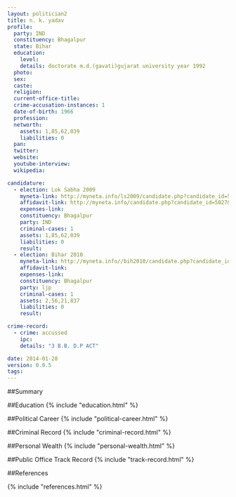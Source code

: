 ```yaml
---
layout: politician2
title: n. k. yadav
profile: 
  party: IND
  constituency: Bhagalpur
  state: Bihar
  education: 
    level: 
    details: doctorate m.d.(gavati)gujarat university year 1992
  photo: 
  sex: 
  caste: 
  religion: 
  current-office-title: 
  crime-accusation-instances: 1
  date-of-birth: 1966
  profession: 
  networth: 
    assets: 1,85,62,039
    liabilities: 0
  pan: 
  twitter: 
  website: 
  youtube-interview: 
  wikipedia: 

candidature: 
  - election: Lok Sabha 2009
    myneta-link: http://myneta.info/ls2009/candidate.php?candidate_id=5027
    affidavit-link: http://myneta.info/candidate.php?candidate_id=5027&scan=original
    expenses-link: 
    constituency: Bhagalpur 
    party: IND
    criminal-cases: 1
    assets: 1,85,62,039
    liabilities: 0
    result:  
  - election: Bihar 2010
    myneta-link: http://myneta.info//bih2010/candidate.php?candidate_id=1608
    affidavit-link: 
    expenses-link: 
    constituency: Bhagalpur 
    party: ljp
    criminal-cases: 1
    assets: 2,56,21,837
    liabilities: 0
    result:  

crime-record: 
  - crime: accussed
    ipc: 
    details: "3 B.B. D.P ACT" 

date: 2014-01-28
version: 0.0.5
tags: 
---
```

##Summary


##Education
{% include "education.html" %}


##Political Career
{% include "political-career.html" %}


##Criminal Record
{% include "criminal-record.html" %}


##Personal Wealth
{% include "personal-wealth.html" %}


##Public Office Track Record
{% include "track-record.html" %}


##References


{% include "references.html" %}